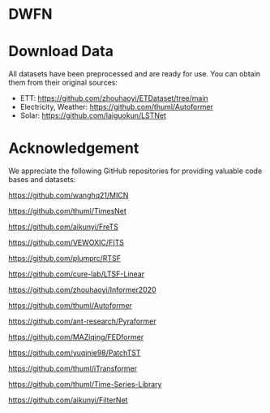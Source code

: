 # DWFN

# Download Data
All datasets have been preprocessed and are ready for use. You can obtain them from their original sources:

- ETT: https://github.com/zhouhaoyi/ETDataset/tree/main
- Electricity, Weather: https://github.com/thuml/Autoformer
- Solar: https://github.com/laiguokun/LSTNet

# Acknowledgement
We appreciate the following GitHub repositories for providing valuable code bases and datasets:

https://github.com/wanghq21/MICN

https://github.com/thuml/TimesNet

https://github.com/aikunyi/FreTS

https://github.com/VEWOXIC/FITS

https://github.com/plumprc/RTSF

https://github.com/cure-lab/LTSF-Linear

https://github.com/zhouhaoyi/Informer2020

https://github.com/thuml/Autoformer

https://github.com/ant-research/Pyraformer

https://github.com/MAZiqing/FEDformer

https://github.com/yuqinie98/PatchTST

https://github.com/thuml/iTransformer

https://github.com/thuml/Time-Series-Library

https://github.com/aikunyi/FilterNet

